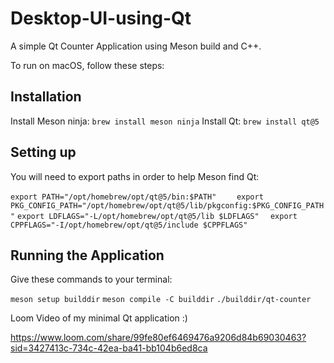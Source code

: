 # Desktop-UI-using-Qt

A simple Qt Counter Application using Meson build and C++. 

To run on macOS, follow these steps:

## Installation
Install Meson ninja:
`brew install meson ninja`
Install Qt:
`brew install qt@5`

## Setting up

You will need to export paths in order to help Meson find Qt: 

`export PATH="/opt/homebrew/opt/qt@5/bin:$PATH"    `
`export PKG_CONFIG_PATH="/opt/homebrew/opt/qt@5/lib/pkgconfig:$PKG_CONFIG_PATH"`
`export LDFLAGS="-L/opt/homebrew/opt/qt@5/lib $LDFLAGS"  `
`export CPPFLAGS="-I/opt/homebrew/opt/qt@5/include $CPPFLAGS"  `


## Running the Application

Give these commands to your terminal:

`meson setup builddir`
`meson compile -C builddir`
`./builddir/qt-counter`

Loom Video of my minimal Qt application :) 

https://www.loom.com/share/99fe80ef6469476a9206d84b69030463?sid=3427413c-734c-42ea-ba41-bb104b6ed8ca
